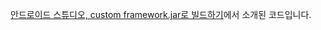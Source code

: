[안드로이드 스튜디오, custom framework.jar로 빌드하기](https://codechacha.com/ko/android-compile-with-custom-framework-jar/)에서 소개된 코드입니다.
